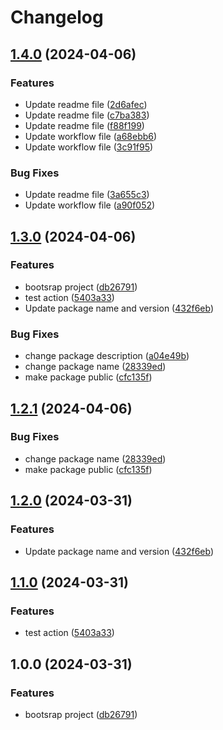 # Changelog

## [1.4.0](https://github.com/LeviEyal/typescript-library-template/compare/v1.3.0...v1.4.0) (2024-04-06)


### Features

* Update readme file ([2d6afec](https://github.com/LeviEyal/typescript-library-template/commit/2d6afeca3c31d2bf0c29de4ff9d5a8c410166d91))
* Update readme file ([c7ba383](https://github.com/LeviEyal/typescript-library-template/commit/c7ba383d67f1f18937cc7e6168dcb6ef8dcd956a))
* Update readme file ([f88f199](https://github.com/LeviEyal/typescript-library-template/commit/f88f199e800684213352824a9e751575b4cc0610))
* Update workflow file ([a68ebb6](https://github.com/LeviEyal/typescript-library-template/commit/a68ebb6b06c1781dd59f2e68c87aaee02637f8f3))
* Update workflow file ([3c91f95](https://github.com/LeviEyal/typescript-library-template/commit/3c91f952ed73dd879de6221be3e3e92b5cf12c4c))


### Bug Fixes

* Update readme file ([3a655c3](https://github.com/LeviEyal/typescript-library-template/commit/3a655c3e486ac13406266969d2d13496ace7e80c))
* Update workflow file ([a90f052](https://github.com/LeviEyal/typescript-library-template/commit/a90f052efb5859263cc1761fbb427e6201a01814))

## [1.3.0](https://github.com/LeviEyal/typescript-library-template/compare/v1.2.1...v1.3.0) (2024-04-06)


### Features

* bootsrap project ([db26791](https://github.com/LeviEyal/typescript-library-template/commit/db2679162d2d77aa21b8fc73a9eb3985def1c317))
* test action ([5403a33](https://github.com/LeviEyal/typescript-library-template/commit/5403a334081fb6eb73c7a1994d60ba4f2ec0742a))
* Update package name and version ([432f6eb](https://github.com/LeviEyal/typescript-library-template/commit/432f6ebab557541fce7eff149ab075780765c2df))


### Bug Fixes

* change package description ([a04e49b](https://github.com/LeviEyal/typescript-library-template/commit/a04e49b8cecf1be20a1632669ddbc0890f7f55a0))
* change package name ([28339ed](https://github.com/LeviEyal/typescript-library-template/commit/28339edf962343b76957cb3bd16b65fce06e4c03))
* make package public ([cfc135f](https://github.com/LeviEyal/typescript-library-template/commit/cfc135f4b88106f1b16adab3853e5fd4dc10f5b2))

## [1.2.1](https://github.com/LeviEyal/typescript-library-template/compare/v1.2.0...v1.2.1) (2024-04-06)


### Bug Fixes

* change package name ([28339ed](https://github.com/LeviEyal/typescript-library-template/commit/28339edf962343b76957cb3bd16b65fce06e4c03))
* make package public ([cfc135f](https://github.com/LeviEyal/typescript-library-template/commit/cfc135f4b88106f1b16adab3853e5fd4dc10f5b2))

## [1.2.0](https://github.com/LeviEyal/typescript-library-template/compare/v1.1.0...v1.2.0) (2024-03-31)


### Features

* Update package name and version ([432f6eb](https://github.com/LeviEyal/typescript-library-template/commit/432f6ebab557541fce7eff149ab075780765c2df))

## [1.1.0](https://github.com/LeviEyal/typescript-library-template/compare/v1.0.0...v1.1.0) (2024-03-31)


### Features

* test action ([5403a33](https://github.com/LeviEyal/typescript-library-template/commit/5403a334081fb6eb73c7a1994d60ba4f2ec0742a))

## 1.0.0 (2024-03-31)


### Features

* bootsrap project ([db26791](https://github.com/LeviEyal/typescript-library-template/commit/db2679162d2d77aa21b8fc73a9eb3985def1c317))
